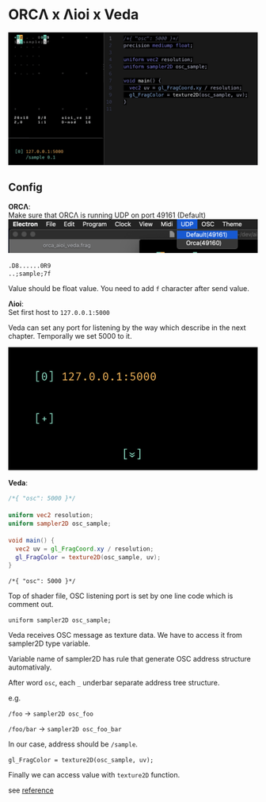 # ORCΛ x Λioi x Veda

![](aioi_veda.gif)

## Config

**ORCΛ**:  
Make sure that ORCΛ is running UDP on port 49161 (Default)
![](orca_udp_config.png)

```orca
.D8......0R9
..;sample;7f
```

Value should be float value. You need to add `f` character after send value.

**Λioi**:  
Set first host to `127.0.0.1:5000`

Veda can set any port for listening by the way which describe in the next chapter. Temporally we set 5000 to it.

![](aioi_config.png)

**Veda**:
```glsl
/*{ "osc": 5000 }*/

uniform vec2 resolution;
uniform sampler2D osc_sample;

void main() {
  vec2 uv = gl_FragCoord.xy / resolution;
  gl_FragColor = texture2D(osc_sample, uv);
}
```

`/*{ "osc": 5000 }*/`

Top of shader file, OSC listening port is set by one line code which is comment out.

`uniform sampler2D osc_sample;`

Veda receives OSC message as texture data. We have to access it from sampler2D type variable.

Variable name of sampler2D has rule that generate OSC address structure automativaly.

After word `osc`, each `_` underbar separate address tree structure.

e.g. 

`/foo` -> `sampler2D osc_foo`

`/foo/bar` -> `sampler2D osc_foo_bar`

In our case, address should be `/sample`.

`gl_FragColor = texture2D(osc_sample, uv);`

Finally we can access value with `texture2D` function.

see [reference](https://veda.gl/features/osc/)
